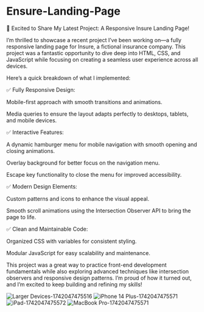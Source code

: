 # Ensure-Landing-Page

🚀 Excited to Share My Latest Project: A Responsive Insure Landing Page!

I’m thrilled to showcase a recent project I’ve been working on—a fully responsive landing page for Insure, a fictional insurance company. This project was a fantastic opportunity to dive deep into HTML, CSS, and JavaScript while focusing on creating a seamless user experience across all devices.

Here’s a quick breakdown of what I implemented:

✅ Fully Responsive Design:

Mobile-first approach with smooth transitions and animations.

Media queries to ensure the layout adapts perfectly to desktops, tablets, and mobile devices.

✅ Interactive Features:

A dynamic hamburger menu for mobile navigation with smooth opening and closing animations.

Overlay background for better focus on the navigation menu.

Escape key functionality to close the menu for improved accessibility.

✅ Modern Design Elements:

Custom patterns and icons to enhance the visual appeal.

Smooth scroll animations using the Intersection Observer API to bring the page to life.

✅ Clean and Maintainable Code:

Organized CSS with variables for consistent styling.

Modular JavaScript for easy scalability and maintenance.

This project was a great way to practice front-end development fundamentals while also exploring advanced techniques like intersection observers and responsive design patterns. I’m proud of how it turned out, and I’m excited to keep building and refining my skills!

![Larger Devices-1742047475516](https://github.com/user-attachments/assets/33ad0cd5-0d2a-41ca-9084-076c3ece1148)
![iPhone 14 Plus-1742047475571](https://github.com/user-attachments/assets/a6241e40-9456-4646-a4b2-1fd555848abc)
![iPad-1742047475572](https://github.com/user-attachments/assets/f6ae4a2c-60fb-43d1-9348-8d5f5eaa1d00)
![MacBook Pro-1742047475571](https://github.com/user-attachments/assets/afedcf71-5d6f-4174-8d2f-9073abe23db2)


